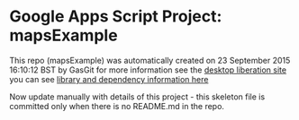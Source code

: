 # Google Apps Script Project: mapsExample
This repo (mapsExample) was automatically created on 23 September 2015 16:10:12 BST by GasGit
for more information see the [desktop liberation site](http://ramblings.mcpher.com/Home/excelquirks/drivesdk/gettinggithubready "desktop liberation")
you can see [library and dependency information here](dependencies.md)

Now update manually with details of this project - this skeleton file is committed only when there is no README.md in the repo.